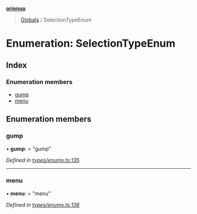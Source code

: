 **[orionuo](../README.md)**

> [Globals](../globals.md) / SelectionTypeEnum

# Enumeration: SelectionTypeEnum

## Index

### Enumeration members

* [gump](selectiontypeenum.md#gump)
* [menu](selectiontypeenum.md#menu)

## Enumeration members

### gump

•  **gump**:  = "gump"

*Defined in [types/enums.ts:135](https://github.com/msviha/orionuo/blob/1e2926d/src/types/enums.ts#L135)*

___

### menu

•  **menu**:  = "menu"

*Defined in [types/enums.ts:136](https://github.com/msviha/orionuo/blob/1e2926d/src/types/enums.ts#L136)*
